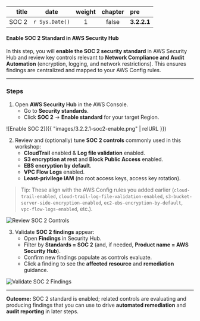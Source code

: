 | title | date           | weight | chapter | pre                 |
|------:|----------------|:------:|:-------:|:--------------------|
| SOC 2 | `r Sys.Date()` |   1    |  false  | <b> 3.2.2.1 </b>    |

#### Enable SOC 2 Standard in AWS Security Hub

In this step, you will **enable the SOC 2 security standard** in AWS Security Hub and review key controls relevant to **Network Compliance and Audit Automation** (encryption, logging, and network restrictions). This ensures findings are centralized and mapped to your AWS Config rules.

---

### Steps

1. Open **AWS Security Hub** in the AWS Console.  
   + Go to **Security standards**.  
   + Click **SOC 2** → **Enable standard** for your target Region.

![Enable SOC 2]({{ "images/3.2.2.1-soc2-enable.png" | relURL }})


2. Review and (optionally) tune **SOC 2 controls** commonly used in this workshop:  
   + **CloudTrail** enabled & **Log file validation** enabled.  
   + **S3 encryption at rest** and **Block Public Access** enabled.  
   + **EBS encryption by default**.  
   + **VPC Flow Logs** enabled.  
   + **Least-privilege IAM** (no root access keys, access key rotation).

> Tip: These align with the AWS Config rules you added earlier (`cloud-trail-enabled`, `cloud-trail-log-file-validation-enabled`, `s3-bucket-server-side-encryption-enabled`, `ec2-ebs-encryption-by-default`, `vpc-flow-logs-enabled`, etc.).

![Review SOC 2 Controls](/images/3.2.2.1-soc2-controls.png)

3. Validate **SOC 2 findings** appear:  
   + Open **Findings** in Security Hub.  
   + Filter by **Standards = SOC 2** (and, if needed, **Product name = AWS Security Hub**).  
   + Confirm new findings populate as controls evaluate.  
   + Click a finding to see the **affected resource** and **remediation** guidance.

![Validate SOC 2 Findings](/images/3.2.2.1-soc2-findings.png)

---

**Outcome:** SOC 2 standard is enabled; related controls are evaluating and producing findings that you can use to drive **automated remediation** and **audit reporting** in later steps.

